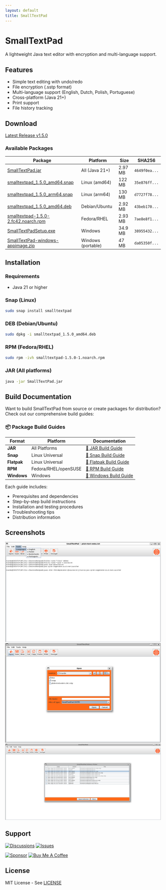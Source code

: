 ```yaml
---
layout: default
title: SmallTextPad
---
```


# SmallTextPad

A lightweight Java text editor with encryption and multi-language support.

## Features

- Simple text editing with undo/redo
- File encryption (.sstp format)
- Multi-language support (English, Dutch, Polish, Portuguese)
- Cross-platform (Java 21+)
- Print support
- File history tracking

## Download

[Latest Release v1.5.0](https://github.com/gcclinux/smalltextpad/releases/latest)

### Available Packages

| Package | Platform | Size | SHA256 |
|---------|----------|------|--------|
| [SmallTextPad.jar](https://github.com/gcclinux/smalltextpad/releases/latest/download/SmallTextPad.jar) | All (Java 21+) | 2.97 MB | `4649f0ea...` |
| [smalltextpad_1.5.0_amd64.snap](https://github.com/gcclinux/smalltextpad/releases/latest/download/smalltextpad_1.5.0_amd64.snap) | Linux (amd64) | 122 MB | `35e876ff...` |
| [smalltextpad_1.5.0_arm64.snap](https://github.com/gcclinux/smalltextpad/releases/latest/download/smalltextpad_1.5.0_arm64.snap) | Linux (arm64) | 130 MB | `d7727f78...` |
| [smalltextpad_1.5.0_amd64.deb](https://github.com/gcclinux/smalltextpad/releases/latest/download/smalltextpad_1.5.0_amd64.deb) | Debian/Ubuntu | 2.92 MB | `43beb170...` |
| [smalltextpad-1.5.0-2.fc42.noarch.rpm](https://github.com/gcclinux/smalltextpad/releases/latest/download/smalltextpad-1.5.0-2.fc42.noarch.rpm) | Fedora/RHEL | 2.93 MB | `7ae8e8f1...` |
| [SmallTextPadSetup.exe](https://github.com/gcclinux/smalltextpad/releases/latest/download/SmallTextPadSetup.exe) | Windows | 34.9 MB | `38955432...` |
| [SmallTextPad-windows-appimage.zip](https://github.com/gcclinux/smalltextpad/releases/latest/download/SmallTextPad-windows-appimage.zip) | Windows (portable) | 47 MB | `da05350f...` |

## Installation

### Requirements
- Java 21 or higher

### Snap (Linux)
```bash
sudo snap install smalltextpad
```

### DEB (Debian/Ubuntu)
```bash
sudo dpkg -i smalltextpad_1.5.0_amd64.deb
```

### RPM (Fedora/RHEL)
```bash
sudo rpm -ivh smalltextpad-1.5.0-1.noarch.rpm
```

### JAR (All platforms)
```bash
java -jar SmallTextPad.jar
```

## Build Documentation

Want to build SmallTextPad from source or create packages for distribution? Check out our comprehensive build guides:

### 📦 Package Build Guides

| Format | Platform | Documentation |
|--------|----------|---------------|
| **JAR** | All Platforms | [📄 JAR Build Guide](README-jar.html) |
| **Snap** | Linux Universal | [📄 Snap Build Guide](README-snap.html) |
| **Flatpak** | Linux Universal | [📄 Flatpak Build Guide](README-flatpak.html) |
| **RPM** | Fedora/RHEL/openSUSE | [📄 RPM Build Guide](README-rpm.html) |
| **Windows** | Windows | [📄 Windows Build Guide](README-windows.html) |

Each guide includes:
- Prerequisites and dependencies
- Step-by-step build instructions
- Installation and testing procedures
- Troubleshooting tips
- Distribution information

## Screenshots

![Language Selector](https://github.com/gcclinux/smalltextpad/blob/main/screenshots/languages.png?raw=true)
![Encrypted File](https://github.com/gcclinux/smalltextpad/blob/main/screenshots/encrypted.png?raw=true)
![History Picker](https://github.com/gcclinux/smalltextpad/blob/main/screenshots/history-picker.png?raw=true)

## Support

[![Discussions](https://img.shields.io/badge/💬_Join_Discussions-GitHub-blue?style=for-the-badge)](https://github.com/gcclinux/smalltextpad/discussions) 
[![Issues](https://img.shields.io/badge/🐛_Report_Issues-GitHub-red?style=for-the-badge)](https://github.com/gcclinux/smalltextpad/issues)   

[![Sponsor](https://img.shields.io/badge/💖_Sponsor-GitHub-pink?style=for-the-badge)](https://github.com/sponsors/gcclinux) 
[![Buy Me A Coffee](https://img.shields.io/badge/☕_Buy_Me_A_Coffee-Support-yellow?style=for-the-badge)](https://www.buymeacoffee.com/gcclinux) 

## License

MIT License - See [LICENSE](https://github.com/gcclinux/smalltextpad/blob/main/LICENSE)